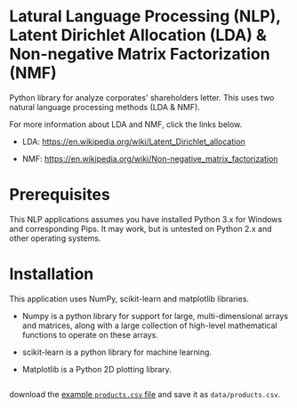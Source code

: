 # Latural Language Processing (NLP), Latent Dirichlet Allocation (LDA) & Non-negative Matrix Factorization (NMF)

Python library for analyze corporates' shareholders letter. This uses two natural language processing methods (LDA & NMF).

For more information about LDA and NMF, click the links below.

-  LDA: https://en.wikipedia.org/wiki/Latent_Dirichlet_allocation

-  NMF: https://en.wikipedia.org/wiki/Non-negative_matrix_factorization


# Prerequisites
This NLP applications assumes you have installed Python 3.x for Windows and corresponding Pips. It may work, but is untested on Python 2.x and other operating systems.

# Installation
This application uses NumPy, scikit-learn and matplotlib libraries.
-  Numpy is a python library for support for large, multi-dimensional arrays and matrices, along with a large collection of high-level mathematical functions to operate on these arrays.

-  scikit-learn is a python library for machine learning.

-  Matplotlib is a Python 2D plotting library.

```shell

```

download the [example `products.csv` file](https://raw.githubusercontent.com/prof-rossetti/nyu-info-2335-70-201706/master/projects/crud-app/products.csv) and save it as `data/products.csv`.

